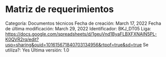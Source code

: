 # Matriz de requerimientos

Categoría: Documentos técnicos
Fecha de creación: March 17, 2022
Fecha de última modificación: March 29, 2022
Identificador: BKJ_DT05
Liga: https://docs.google.com/spreadsheets/d/1geuVnd1ByaFLBXFXNAlN5PL-K0QVR2rq/edit?usp=sharing&ouid=101615671840703134956&rtpof=true&sd=true
Se utiliza?: Yes
Última versión: 1.0